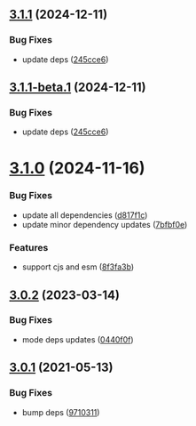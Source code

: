 ## [3.1.1](https://github.com/matzehecht/koa-oas-router/compare/v3.1.0...v3.1.1) (2024-12-11)


### Bug Fixes

* update deps ([245cce6](https://github.com/matzehecht/koa-oas-router/commit/245cce610a72512b9f91c136ffaa844025e8e7ae))

## [3.1.1-beta.1](https://github.com/matzehecht/koa-oas-router/compare/v3.1.0...v3.1.1-beta.1) (2024-12-11)


### Bug Fixes

* update deps ([245cce6](https://github.com/matzehecht/koa-oas-router/commit/245cce610a72512b9f91c136ffaa844025e8e7ae))

# [3.1.0](https://github.com/matzehecht/koa-oas-router/compare/v3.0.2...v3.1.0) (2024-11-16)


### Bug Fixes

* update all dependencies ([d817f1c](https://github.com/matzehecht/koa-oas-router/commit/d817f1ca1398686624ee553e66f68cfaa381b3be))
* update minor dependency updates ([7bfbf0e](https://github.com/matzehecht/koa-oas-router/commit/7bfbf0e3c95acbda85261e6a55992cffa10167ad))


### Features

* support cjs and esm ([8f3fa3b](https://github.com/matzehecht/koa-oas-router/commit/8f3fa3b61811840fbc764014b11c4026bc962656))

## [3.0.2](https://github.com/matzehecht/koa-oas-router/compare/v3.0.1...v3.0.2) (2023-03-14)


### Bug Fixes

* mode deps updates ([0440f0f](https://github.com/matzehecht/koa-oas-router/commit/0440f0f24d987cf7ce2230cc68fea018e65ee673))

## [3.0.1](https://github.com/matzehecht/koa-oas-router/compare/v3.0.0...v3.0.1) (2021-05-13)


### Bug Fixes

* bump deps ([9710311](https://github.com/matzehecht/koa-oas-router/commit/97103111e5699bd0d5da1a4f265b830d253735c7))
